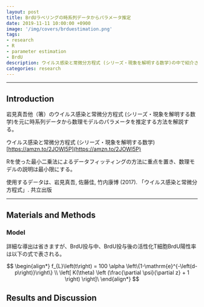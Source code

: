 ```yaml
---
layout: post
title: BrdUラベリングの時系列データからパラメータ推定
date: 2019-11-11 10:00:00 +0900
image: '/img/covers/brduestimation.png'
tags:
- research
- R
- parameter estimation
- BrdU
description: ウイルス感染と常微分方程式 (シリーズ・現象を解明する数学)の中で紹介されている、BrdUラベリングデータから常微分方程式で記述された数理モデルのパラメータを推定する方法
categories: research
---
```


---


## Introduction

岩見真吾他（箸）のウイルス感染と常微分方程式 (シリーズ・現象を解明する数学)を元に時系列データから数理モデルのパラメータを推定する方法を解説する。

ウイルス感染と常微分方程式 (シリーズ・現象を解明する数学)  
[https://amzn.to/2JOWl5P](https://amzn.to/2JOWl5P)

Rを使った最小二乗法によるデータフィッティングの方法に重点を置き、数理モデルの説明は最小限にする。

使用するデータは、岩見真吾, 佐藤佳, 竹内康博 (2017). 「ウイルス感染と常微分方程式」. 共立出版

---

## Materials and Methods

### Model

詳細な導出は省きますが、BrdU投与中、BrdU投与後の活性化T細胞BrdU陽性率は以下の式で表される。

$$
\begin{align*}
f_{L}\left(t\right) = 100 \alpha \left\{1-\mathrm{e}^{-\left(d-p\right)}\right\} \\
\left[ K(\theta) \left (\frac{\partial \psi}{\partial z} + 1 \right) \right]\
\end{align*}
$$

## Results and Discussion
